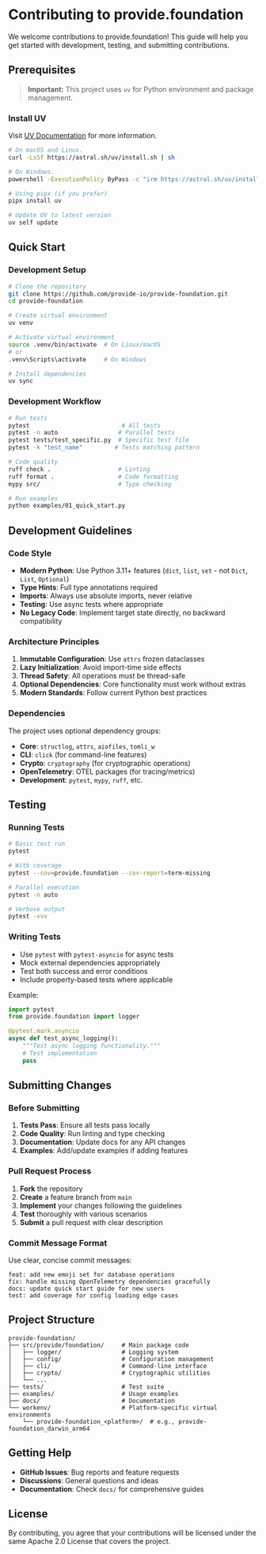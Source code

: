 # Contributing to provide.foundation

We welcome contributions to provide.foundation! This guide will help you get started with development, testing, and submitting contributions.

## Prerequisites

> **Important:** This project uses `uv` for Python environment and package management.

### Install UV

Visit [UV Documentation](https://github.com/astral-sh/uv) for more information.

```bash
# On macOS and Linux.
curl -LsSf https://astral.sh/uv/install.sh | sh

# On Windows.
powershell -ExecutionPolicy ByPass -c "irm https://astral.sh/uv/install.ps1 | iex"

# Using pipx (if you prefer)
pipx install uv

# Update UV to latest version
uv self update
```

## Quick Start

### Development Setup

```bash
# Clone the repository
git clone https://github.com/provide-io/provide-foundation.git
cd provide-foundation

# Create virtual environment
uv venv

# Activate virtual environment
source .venv/bin/activate  # On Linux/macOS
# or
.venv\Scripts\activate     # On Windows

# Install dependencies
uv sync
```

### Development Workflow

```bash
# Run tests
pytest                          # All tests
pytest -n auto                 # Parallel tests
pytest tests/test_specific.py  # Specific test file
pytest -k "test_name"         # Tests matching pattern

# Code quality
ruff check .                   # Linting
ruff format .                  # Code formatting
mypy src/                      # Type checking

# Run examples
python examples/01_quick_start.py
```

## Development Guidelines

### Code Style

- **Modern Python**: Use Python 3.11+ features (`dict`, `list`, `set` - not `Dict`, `List`, `Optional`)
- **Type Hints**: Full type annotations required
- **Imports**: Always use absolute imports, never relative
- **Testing**: Use async tests where appropriate
- **No Legacy Code**: Implement target state directly, no backward compatibility

### Architecture Principles

1. **Immutable Configuration**: Use `attrs` frozen dataclasses
2. **Lazy Initialization**: Avoid import-time side effects
3. **Thread Safety**: All operations must be thread-safe
4. **Optional Dependencies**: Core functionality must work without extras
5. **Modern Standards**: Follow current Python best practices

### Dependencies

The project uses optional dependency groups:

- **Core**: `structlog`, `attrs`, `aiofiles`, `tomli_w`
- **CLI**: `click` (for command-line features)
- **Crypto**: `cryptography` (for cryptographic operations)
- **OpenTelemetry**: OTEL packages (for tracing/metrics)
- **Development**: `pytest`, `mypy`, `ruff`, etc.

## Testing

### Running Tests

```bash
# Basic test run
pytest

# With coverage
pytest --cov=provide.foundation --cov-report=term-missing

# Parallel execution
pytest -n auto

# Verbose output
pytest -vvv
```

### Writing Tests

- Use `pytest` with `pytest-asyncio` for async tests
- Mock external dependencies appropriately
- Test both success and error conditions
- Include property-based tests where applicable

Example:
```python
import pytest
from provide.foundation import logger

@pytest.mark.asyncio
async def test_async_logging():
    """Test async logging functionality."""
    # Test implementation
    pass
```

## Submitting Changes

### Before Submitting

1. **Tests Pass**: Ensure all tests pass locally
2. **Code Quality**: Run linting and type checking
3. **Documentation**: Update docs for any API changes
4. **Examples**: Add/update examples if adding features

### Pull Request Process

1. **Fork** the repository
2. **Create** a feature branch from `main`
3. **Implement** your changes following the guidelines
4. **Test** thoroughly with various scenarios
5. **Submit** a pull request with clear description

### Commit Message Format

Use clear, concise commit messages:
```
feat: add new emoji set for database operations
fix: handle missing OpenTelemetry dependencies gracefully
docs: update quick start guide for new users
test: add coverage for config loading edge cases
```

## Project Structure

```
provide-foundation/
├── src/provide/foundation/     # Main package code
│   ├── logger/                 # Logging system
│   ├── config/                 # Configuration management
│   ├── cli/                    # Command-line interface
│   ├── crypto/                 # Cryptographic utilities
│   └── ...
├── tests/                      # Test suite
├── examples/                   # Usage examples
├── docs/                       # Documentation
└── workenv/                    # Platform-specific virtual environments
    └── provide-foundation_<platform>/  # e.g., provide-foundation_darwin_arm64
```

## Getting Help

- **GitHub Issues**: Bug reports and feature requests
- **Discussions**: General questions and ideas
- **Documentation**: Check `docs/` for comprehensive guides

## License

By contributing, you agree that your contributions will be licensed under the same Apache 2.0 License that covers the project.